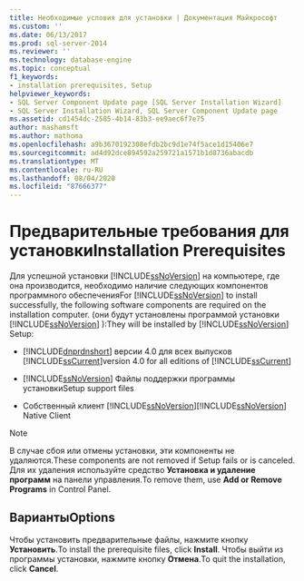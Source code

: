 ```yaml
---
title: Необходимые условия для установки | Документация Майкрософт
ms.custom: ''
ms.date: 06/13/2017
ms.prod: sql-server-2014
ms.reviewer: ''
ms.technology: database-engine
ms.topic: conceptual
f1_keywords:
- installation prerequisites, Setup
helpviewer_keywords:
- SQL Server Component Update page [SQL Server Installation Wizard]
- SQL Server Installation Wizard, SQL Server Component Update page
ms.assetid: cd1454dc-2585-4b14-83b3-ee9aec6f7e75
author: mashamsft
ms.author: mathoma
ms.openlocfilehash: a9b3670192308efdb2bc9d1e74f5ace1d15406e7
ms.sourcegitcommit: ad4d92dce894592a259721a1571b1d8736abacdb
ms.translationtype: MT
ms.contentlocale: ru-RU
ms.lasthandoff: 08/04/2020
ms.locfileid: "87666377"
---
```

# <a name="installation-prerequisites"></a><span data-ttu-id="f72da-102">Предварительные требования для установки</span><span class="sxs-lookup"><span data-stu-id="f72da-102">Installation Prerequisites</span></span>
  <span data-ttu-id="f72da-103">Для успешной установки [!INCLUDE[ssNoVersion](../../includes/ssnoversion-md.md)] на компьютере, где она производится, необходимо наличие следующих компонентов программного обеспечения</span><span class="sxs-lookup"><span data-stu-id="f72da-103">For [!INCLUDE[ssNoVersion](../../includes/ssnoversion-md.md)] to install successfully, the following software components are required on the installation computer.</span></span> <span data-ttu-id="f72da-104">(они будут установлены программой установки [!INCLUDE[ssNoVersion](../../includes/ssnoversion-md.md)] ):</span><span class="sxs-lookup"><span data-stu-id="f72da-104">They will be installed by [!INCLUDE[ssNoVersion](../../includes/ssnoversion-md.md)] Setup:</span></span>  
  
-   [!INCLUDE[dnprdnshort](../../includes/dnprdnshort-md.md)] <span data-ttu-id="f72da-105">версии 4.0 для всех выпусков [!INCLUDE[ssCurrent](../../includes/sscurrent-md.md)]</span><span class="sxs-lookup"><span data-stu-id="f72da-105">version 4.0 for all editions of [!INCLUDE[ssCurrent](../../includes/sscurrent-md.md)]</span></span>  
  
-   [!INCLUDE[ssNoVersion](../../includes/ssnoversion-md.md)] <span data-ttu-id="f72da-106">Файлы поддержки программы установки</span><span class="sxs-lookup"><span data-stu-id="f72da-106">Setup support files</span></span>  
  
-   <span data-ttu-id="f72da-107">Собственный клиент [!INCLUDE[ssNoVersion](../../includes/ssnoversion-md.md)]</span><span class="sxs-lookup"><span data-stu-id="f72da-107">[!INCLUDE[ssNoVersion](../../includes/ssnoversion-md.md)] Native Client</span></span>  
  
> [!NOTE]  
>  <span data-ttu-id="f72da-108">В случае сбоя или отмены установки, эти компоненты не удаляются.</span><span class="sxs-lookup"><span data-stu-id="f72da-108">These components are not removed if Setup fails or is canceled.</span></span> <span data-ttu-id="f72da-109">Для их удаления используйте средство **Установка и удаление программ** на панели управления.</span><span class="sxs-lookup"><span data-stu-id="f72da-109">To remove them, use **Add or Remove Programs** in Control Panel.</span></span>  
  
## <a name="options"></a><span data-ttu-id="f72da-110">Варианты</span><span class="sxs-lookup"><span data-stu-id="f72da-110">Options</span></span>  
 <span data-ttu-id="f72da-111">Чтобы установить предварительные файлы, нажмите кнопку **Установить**.</span><span class="sxs-lookup"><span data-stu-id="f72da-111">To install the prerequisite files, click **Install**.</span></span> <span data-ttu-id="f72da-112">Чтобы выйти из программы установки, нажмите кнопку **Отмена**.</span><span class="sxs-lookup"><span data-stu-id="f72da-112">To quit the installation, click **Cancel**.</span></span>  
  
  
